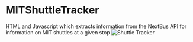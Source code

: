 # MITShuttleTracker
HTML and Javascript which extracts information from the NextBus API for information on MIT shuttles at a given stop
![Shuttle Tracker](ShuttleTracker.png)
